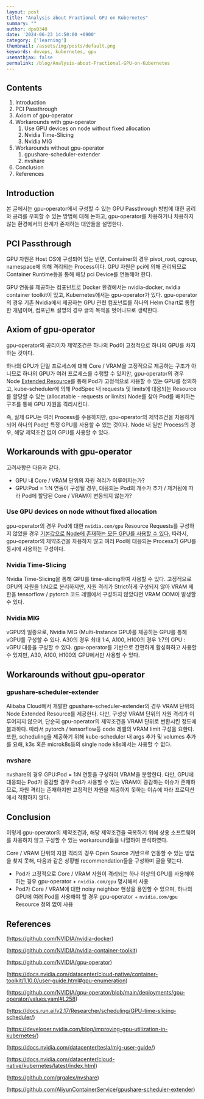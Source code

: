 ```yaml
---
layout: post
title: "Analysis about Fractional GPU on Kubernetes"
summary: ""
author: dps0340
date: '2024-06-23 14:50:00 +0900'
category: ['learning']
thumbnail: /assets/img/posts/default.png
keywords: devops, kubernetes, gpu
usemathjax: false
permalink: /blog/Analysis-about-Fractional-GPU-on-Kubernetes
---
```



Contents
--------
1. Introduction
2. PCI Passthrough
3. Axiom of gpu-operator
4. Workarounds with gpu-operator
    1. Use GPU devices on node without fixed allocation
    2. Nvidia Time-Slicing
    3. Nvidia MIG
5. Workarounds without gpu-operator
    1. gpushare-scheduler-extender
    2. nvshare
7. Conclusion
0. References



## Introduction
본 글에서는 gpu-operator에서 구성할 수 있는 GPU Passthrough 방법에 대한 공리와 공리를 우회할 수 있는 방법에 대해 논하고, gpu-operator를 차용하거나 차용하지 않는 환경에서의 한계가 존재하는 대안들을 설명한다.

## PCI Passthrough
GPU 자원은 Host OS에 구성되어 있는 반면, Container의 경우 pivot_root, cgroup, namespace에 의해 격리되는 Process이다. GPU 자원은 pci에 의해 관리되므로 Container Runtime등을 통해 해당 pci Device를 연동해야 한다.

GPU 연동을 제공하는 컴포넌트로 Docker 환경에서는 nvidia-docker, nvidia container toolkit이 있고, Kubernetes에서는 gpu-operator가 있다. gpu-operator의 경우 기존 Nvidia에서 제공하는 GPU 관련 컴포넌트를 하나의 Helm Chart로 통합한 개념이며, 컴포넌트 설명의 경우 글의 목적을 벗어나므로 생략한다.

## Axiom of gpu-operator
gpu-operator의 공리이자 제약조건은 하나의 Pod이 고정적으로 하나의 GPU를 차지하는 것이다.

하나의 GPU가 단일 프로세스에 대해 Core / VRAM을 고정적으로 제공하는 구조가 아니므로 하나의 GPU가 여러 프로세스를 수행할 수 있지만, gpu-operator의 경우 Node [Extended Resource](https://kubernetes.io/docs/tasks/administer-cluster/extended-resource-node/)를 통해 Pod가 고정적으로 사용할 수 있는 GPU를 정의하고, kube-scheduler에 의해 PodSpec 내 requests 및 limits에 대응되는 Resource를 할당할 수 있는 (allocatable - requests or limits) Node를 찾아 Pod를 배치하는 구조를 통해 GPU 자원을 격리시킨다.

즉, 실제 GPU는 여러 Process를 수용하지만, gpu-operator의 제약조건을 차용하게 되어 하나의 Pod만 특정 GPU를 사용할 수 있는 것이다. Node 내 일반 Process의 경우, 해당 제약조건 없이 GPU를 사용할 수 있다.

## Workarounds with gpu-operator
고려사항은 다음과 같다.
* GPU 내 Core / VRAM 단위의 자원 격리가 이루어지는가?
* GPU:Pod = 1:N 연동이 구성될 경우, 대응되는 Pod의 개수가 추가 / 제거됨에 따라 Pod에 할당된 Core / VRAM이 변동되지 않는가?

### Use GPU devices on node without fixed allocation
gpu-operator의 경우 Pod에 대한 `nvidia.com/gpu` Resource Requests를 구성하지 않았을 경우 [기본값으로 Node에 존재하는 모든 GPU를 사용할 수 있다.](https://github.com/NVIDIA/k8s-device-plugin/issues/61)
따라서, gpu-operator의 제약조건을 차용하지 않고 여러 Pod에 대응되는 Process가 GPU를 동시에 사용하는 구성이다.

### Nvidia Time-Slicing
Nvidia Time-Slicing을 통해 GPU를 time-slicing하여 사용할 수 있다.
고정적으로 GPU의 자원을 1:N으로 분리하지만, 자원 격리가 Strict하게 구성되지 않아 VRAM 제한을 tensorflow / pytorch 코드 레벨에서 구성하지 않았다면 VRAM OOM이 발생할 수 있다.

### Nvidia MIG
vGPU의 일종으로, Nvidia MIG (Multi-Instance GPU)를 제공하는 GPU를 통해 vGPU를 구성할 수 있다.
A30의 경우 최대 1:4, A100, H100의 경우 1:7의 GPU : vGPU 대응을 구성할 수 있다.
gpu-operator를 기반으로 간편하게 활성화하고 사용할 수 있지만, A30, A100, H100의 GPU에서만 사용할 수 있다.

## Workarounds without gpu-operator

### gpushare-scheduler-extender
Alibaba Cloud에서 개발한 gpushare-scheduler-extender의 경우 VRAM 단위의 Node Extended Resource를 제공한다.
다만, 구성상 VRAM 단위의 자원 격리가 이루어지지 않으며, 단순히 gpu-operator의 제약조건을 VRAM 단위로 변환시킨 정도에 불과하다. 따라서 pytorch / tensorflow등 code 레벨의 VRAM limit 구성을 요한다.
또한, scheduling을 제공하기 위해 kube-scheduler 내 args 추가 및 volumes 추가를 요해, k3s 혹은 microk8s등의 single node k8s에서는 사용할 수 없다.

### nvshare
nvshare의 경우 GPU:Pod = 1:N 연동을 구성하여 VRAM을 분할한다.
다만, GPU에 대응되는 Pod가 증감할 경우 Pod가 사용할 수 있는 VRAM이 증감하는 이슈가 존재하므로, 자원 격리는 존재하지만 고정적인 자원을 제공하지 못하는 이슈에 따라 프로덕션에서 적합하지 않다.

## Conclusion
이렇게 gpu-operator의 제약조건과, 해당 제약조건을 극복하기 위해 상용 소프트웨어를 차용하지 않고 구성할 수 있는 workaround들을 나열하여 분석하였다.

Core / VRAM 단위의 자원 격리의 경우 Open Source 기반으로 연동할 수 있는 방법을 찾지 못해, 다음과 같은 상황별 recommendation들을 구성하며 글을 맺는다.

* Pod가 고정적으로 Core / VRAM 자원이 격리되는 하나 이상의 GPU를 사용해야 하는 경우 gpu-operator + `nvidia.com/gpu` 명시해서 사용
* Pod가 Core / VRAM에 대한 noisy neighbor 현상을 용인할 수 있으며, 하나의 GPU에 여러 Pod를 사용해야 할 경우 gpu-operator + `nvidia.com/gpu` Resource 정의 없이 사용

## References

(https://github.com/NVIDIA/nvidia-docker)

(https://github.com/NVIDIA/nvidia-container-toolkit)

(https://github.com/NVIDIA/gpu-operator)

(https://docs.nvidia.com/datacenter/cloud-native/container-toolkit/1.10.0/user-guide.html#gpu-enumeration)

(https://github.com/NVIDIA/gpu-operator/blob/main/deployments/gpu-operator/values.yaml#L258)

(https://docs.run.ai/v2.17/Researcher/scheduling/GPU-time-slicing-scheduler/)

(https://developer.nvidia.com/blog/improving-gpu-utilization-in-kubernetes/)

(https://docs.nvidia.com/datacenter/tesla/mig-user-guide/)

(https://docs.nvidia.com/datacenter/cloud-native/kubernetes/latest/index.html)

(https://github.com/grgalex/nvshare)

(https://github.com/AliyunContainerService/gpushare-scheduler-extender)

